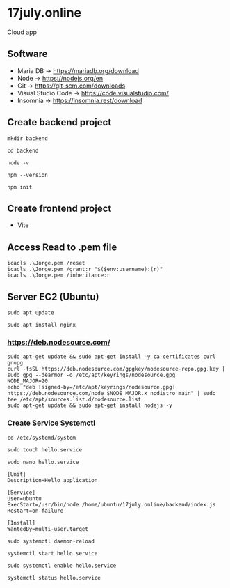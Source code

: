 # 17july.online
Cloud app

## Software
- Maria DB -> https://mariadb.org/download
- Node -> https://nodejs.org/en
- Git -> https://git-scm.com/downloads
- Visual Studio Code -> https://code.visualstudio.com/
- Insomnia -> https://insomnia.rest/download

## Create backend project
```
mkdir backend
```
```
cd backend
```
```
node -v
```
```
npm --version
```
```
npm init
```
## Create frontend project
- Vite

## Access Read to .pem file
```
icacls .\Jorge.pem /reset
icacls .\Jorge.pem /grant:r "$($env:username):(r)"
icacls .\Jorge.pem /inheritance:r
```
## Server EC2 (Ubuntu)
```
sudo apt update
```
```
sudo apt install nginx
```
### https://deb.nodesource.com/
```
sudo apt-get update && sudo apt-get install -y ca-certificates curl gnupg
curl -fsSL https://deb.nodesource.com/gpgkey/nodesource-repo.gpg.key | sudo gpg --dearmor -o /etc/apt/keyrings/nodesource.gpg
NODE_MAJOR=20
echo "deb [signed-by=/etc/apt/keyrings/nodesource.gpg] https://deb.nodesource.com/node_$NODE_MAJOR.x nodistro main" | sudo tee /etc/apt/sources.list.d/nodesource.list
sudo apt-get update && sudo apt-get install nodejs -y
```
### Create Service Systemctl
```
cd /etc/systemd/system
```
```
sudo touch hello.service
```
```
sudo nano hello.service
```
```
[Unit]
Description=Hello application

[Service]
User=ubuntu
ExecStart=/usr/bin/node /home/ubuntu/17july.online/backend/index.js
Restart=on-failure

[Install]
WantedBy=multi-user.target
```
```
sudo systemctl daemon-reload
```
```
systemctl start hello.service
```
```
sudo systemctl enable hello.service
```
```
systemctl status hello.service
```
